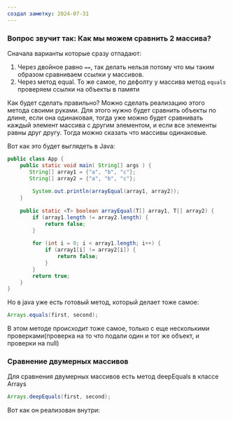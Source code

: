 ```yaml
---
создал заметку: 2024-07-31
---
```

### Вопрос звучит так: Как мы можем сравнить 2 массива? 

Сначала варианты которые сразу отпадают: 
1) Через двойное равно  `==`, так делать нельзя потому что мы таким образом сравниваем ссылки у массивов.
2) Через метод equal. То же самое, по дефолту у массива метод `equals` проверяем ссылки на объекты в памяти


Как будет сделать правильно? 
Можно сделать реализацию этого метода своими руками.
Для этого нужно будет сравнить объекты по длине, если она одинаковая, тогда уже можно будет сравнивать каждый элемент массива с другим элементом, и если все элементы равны друг другу. Тогда можно сказать что массивы одинаковые. 

Вот как это будет выглядеть в Java: 

```java
public class App {  
    public static void main( String[] args ) {  
       String[] array1 = {"a", "b", "c"};  
       String[] array2 = {"a", "b", "c"};  
  
        System.out.println(arrayEqual(array1, array2));  
    }  
  
    public static <T> boolean arrayEqual(T[] array1, T[] array2) {  
        if (array1.length != array2.length) {  
            return false;  
        }  
  
        for (int i = 0; i < array1.length; i++) {  
            if (array1[i] != array2[i]) {  
                return false;  
            }  
        }  
        return true;  
    }  
}
```

Но в java уже есть готовый метод, который делает тоже самое: 
```java
Arrays.equals(first, second);
```

В этом методе происходит тоже самое, только с еще несколькими проверками(проверка на то что подали один и тот же объект, и проверки на null)

### Сравнение двумерных массивов
Для сравнения двумерных массивов есть метод deepEquals в классе Arrays

```java
Arrays.deepEquals(first, second);
```

Вот как он реализован внутри: 












